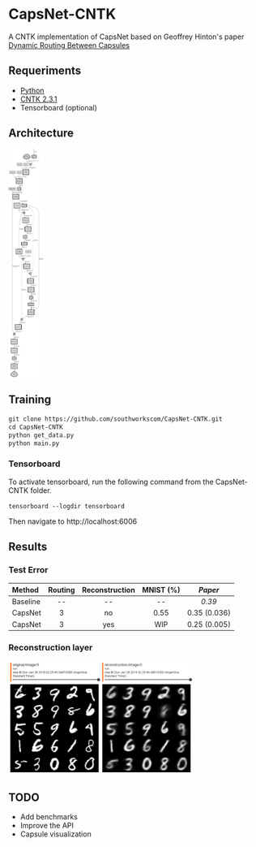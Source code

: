 # CapsNet-CNTK

A CNTK implementation of CapsNet based on Geoffrey Hinton's paper [Dynamic Routing Between Capsules](https://arxiv.org/abs/1710.09829)

## Requeriments

- [Python](https://www.python.org/)
- [CNTK 2.3.1](https://docs.microsoft.com/en-us/cognitive-toolkit/Setup-Windows-Python?tabs=cntkpy231)
- Tensorboard (optional)

## Architecture

<a href="images/CapsNetArch.png"><img src="images/CapsNetArch.png"  width="70" height="450"></a>

## Training

```
git clone https://github.com/southworkscom/CapsNet-CNTK.git
cd CapsNet-CNTK
python get_data.py
python main.py
```

### Tensorboard

To activate tensorboard, run the following command from the CapsNet-CNTK folder.

```
tensorboard --logdir tensorboard
```

Then navigate to http://localhost:6006

## Results

### Test Error

   Method     |   Routing   |   Reconstruction  |  MNIST (%)  |  *Paper*
   :---------|:------:|:---:|:----:|:----:
   Baseline |  -- | -- | --             | *0.39*
   CapsNet  |  3 | no | 0.55 | 0.35 (0.036)
   CapsNet  |  3 | yes| WIP  | 0.25 (0.005)

### Reconstruction layer

<a href="images/reconstruction.png"><img src="images/reconstruction.png"  width="364" height="224"></a>

## TODO

- Add benchmarks
- Improve the API
- Capsule visualization
